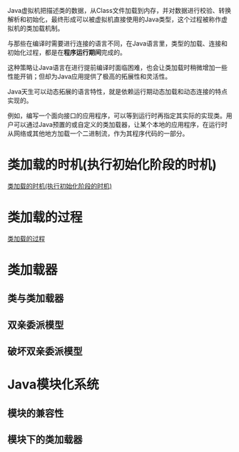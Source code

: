 Java虚拟机把描述类的数据，从Class文件加载到内存，并对数据进行校验、转换解析和初始化，最终形成可以被虚拟机直接使用的Java类型，这个过程被称作虚拟机的类加载机制。

与那些在编译时需要进行连接的语言不同，在Java语言里，类型的加载、连接和初始化过程，都是在**程序运行期间**完成的。

这种策略让Java语言在进行提前编译时面临困难，也会让类加载时稍微增加一些性能开销；但却为Java应用提供了极高的拓展性和灵活性。

Java天生可以动态拓展的语言特性，就是依赖运行期动态加载和动态连接的特点实现的。

例如，编写一个面向接口的应用程序，可以等到运行时再指定其实际的实现类。用户可以通过Java预置的或自定义的类加载器，让某个本地的应用程序，在运行时从网络或其他地方加载一个二进制流，作为其程序代码的一部分。

# 类加载的时机(执行初始化阶段的时机)

[类加载的时机(执行初始化阶段的时机)](类加载的时机(执行初始化阶段的时机)\类加载的时机(执行初始化阶段的时机).md)



# 类加载的过程

[类加载的过程](类加载的过程\类加载的过程.md)



# 类加载器

## 类与类加载器

## 双亲委派模型

## 破坏双亲委派模型

# Java模块化系统

## 模块的兼容性

## 模块下的类加载器